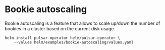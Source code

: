 # Bookie autoscaling

Bookie autoscaling is a feature that allows to scale up/down the number of bookies in a cluster based on the current disk usage.

```
helm install pulsar-operator helm/pulsar-operator \
    --values helm/examples/bookie-autoscaling/values.yaml 
```